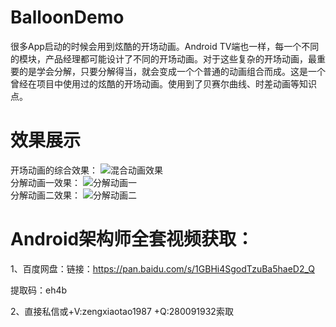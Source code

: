 # BalloonDemo
很多App启动的时候会用到炫酷的开场动画。Android TV端也一样，每一个不同的模块，产品经理都可能设计了不同的开场动画。对于这些复杂的开场动画，最重要的是学会分解，只要分解得当，就会变成一个个普通的动画组合而成。这是一个曾经在项目中使用过的炫酷的开场动画。使用到了贝赛尔曲线、时差动画等知识点。

# 效果展示
开场动画的综合效果：
![混合动画效果](https://img-blog.csdnimg.cn/20201005171505558.gif)  
分解动画一效果：
![分解动画一](https://img-blog.csdnimg.cn/20201005172121367.gif)  
分解动画二效果：
![分解动画二](https://img-blog.csdnimg.cn/20201005174056402.gif)  

# Android架构师全套视频获取：

1、百度网盘：链接：https://pan.baidu.com/s/1GBHi4SgodTzuBa5haeD2_Q

提取码：eh4b


2、直接私信或+V:zengxiaotao1987 +Q:280091932索取

